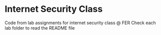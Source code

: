 # Internet Security Class

Code from lab assignments for internet security class @ FER
Check each lab folder to read the README file
